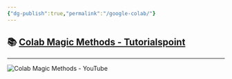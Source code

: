 ```yaml
---
{"dg-publish":true,"permalink":"/google-colab/"}
---
```



## 📚 [**Colab Magic Methods - Tutorialspoint**](https://www.tutorialspoint.com/google_colab/google_colab_magics.htm)

---

![**Colab Magic Methods - YouTube**](https://www.youtube.com/watch?v=YRF1L0gR67o)
